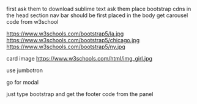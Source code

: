 first ask them to download sublime text
ask them place bootstrap cdns in the head section
nav bar should be first placed in the body
get carousel code from w3school


https://www.w3schools.com/bootstrap5/la.jpg
https://www.w3schools.com/bootstrap5/chicago.jpg
https://www.w3schools.com/bootstrap5/ny.jpg

card image
https://www.w3schools.com/html/img_girl.jpg


use jumbotron

go for modal

just type bootstrap and get the footer code from the panel

<link href="https://cdnjs.cloudflare.com/ajax/libs/font-awesome/5.13.0/css/all.min.css" rel="stylesheet">




